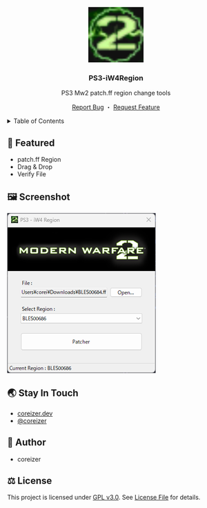 <div align="center">
  <a href="https://github.com/coreizer/PS3-iW4Region">
    <img src="docs/logo.png" width="128">
  </a>

  <h3 align="center">PS3-iW4Region</h3>

  <p>PS3 Mw2 patch.ff region change tools</p>

  <p align="center">
    <a href="https://github.com/coreizer/PS3-iW4Region/issues">Report Bug</a>
    ・
    <a href="https://github.com/coreizer/PS3-iW4Region/issues">Request Feature</a>
  </p>
</div>

<details>
  <summary>Table of Contents</summary>
  <ol>
    <li><a href="#👀-featured">Featured</a></li>
    <li><a href="#🖼️-screenshot">Screenshot</a></li>
    <li><a href="#👷-author">Author</a></li>
    <li><a href="#🌏-stay-in-touch">Stay In Touch</a></li>
    <li><a href="#⚖️-license">License</a></li>
  </ol>
</details>

## 👀 Featured

- patch.ff Region
- Drag & Drop
- Verify File

## 🖼️ Screenshot

![ScreenShot](docs/app.png)

## 🌏 Stay In Touch

- [coreizer.dev](https://www.coreizer.dev)
- [@coreizer](https://www.x.com/coreizer)

## 👷 Author

- coreizer

## ⚖️ License

This project is licensed under [GPL v3.0](https://opensource.org/license/lgpl-3-0/). See [License File](LICENSE) for details.
